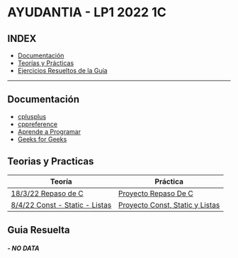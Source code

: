 # AYUDANTIA - LP1 2022 1C
## INDEX
* [Documentación](#documentación)
* [Teorías y Prácticas](#teorias-y-practicas) 
* [Ejercicios Resueltos de la Guía](#guia-resuelta)
---

## Documentación
* [cplusplus](https://www.cplusplus.com/reference/)
* [cppreference](https://en.cppreference.com/w/cpp)
* [Aprende a Programar](https://www.aprendeaprogramar.com/referencia/index.php)
* [Geeks for Geeks](https://www.geeksforgeeks.org/c-plus-plus/?ref=shm)

## Teorias y Practicas
| Teoría         | Práctica       |
|----------------|----------------|
| [18/3/22 Repaso de C](RepasoDeC/punteros.md) | [Proyecto Repaso De C](/RepasoDeC) |
| [8/4/22 Const - Static - Listas](Clase_Const_Static_Listas/Const_Static_List.md) | [Proyecto Const, Static y Listas](/Clase_Const_Static_Listas) |

## Guia Resuelta
##### - NO DATA